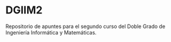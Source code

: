 # DGIIM2
Repositorio de apuntes para el segundo curso del Doble Grado de Ingeniería Informática y Matemáticas.
